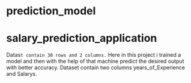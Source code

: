 # prediction_model
# salary_prediction_application
Datas`t contain 30 rows and 2 columns.`
Here in this project i trained a model and then with the help of that machine predict the desired output with better accuracy.
Dataset contain two columns years_of_Experience and Salarys.
